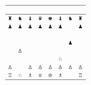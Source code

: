 |　|　|　|　|　|　|　|　|
|--|--|--|--|--|--|--|--|
|♜|♞|♝|♛|♚|♝|♞|♜|
|♟|♟|♟|♟|♟|♟|  |♟|
|　|　|　|　|　|　|　|　|
|　|　|　|　|　|　|♟|　|
|　|♙|　|　|　|　|　|　|
|　|　|　|　|　|♘|　|　|
|♙|  |♙|♙|♙|♙|♙|♙|
|♖|♘|♗|♕|♔|♗|　|♖|
